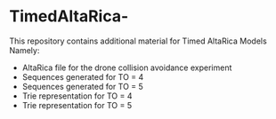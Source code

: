 # TimedAltaRica-
This repository contains additional material for Timed AltaRica Models
Namely:
- AltaRica file for the drone collision avoidance experiment
- Sequences generated for TO = 4
- Sequences generated for TO = 5
- Trie representation for TO = 4
- Trie representation for TO = 5
